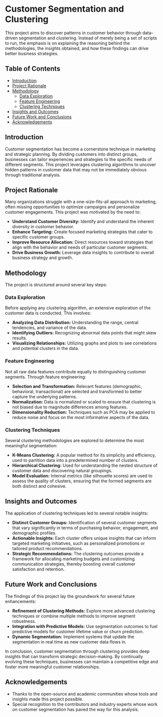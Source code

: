 # Customer Segmentation and Clustering

This project aims to discover patterns in customer behavior through data-driven segmentation and clustering. Instead of merely being a set of scripts to run, the emphasis is on explaining the reasoning behind the methodologies, the insights obtained, and how these findings can drive better business strategies.

## Table of Contents

- [Introduction](#introduction)
- [Project Rationale](#project-rationale)
- [Methodology](#methodology)
  - [Data Exploration](#data-exploration)
  - [Feature Engineering](#feature-engineering)
  - [Clustering Techniques](#clustering-techniques)
- [Insights and Outcomes](#insights-and-outcomes)
- [Future Work and Conclusions](#future-work-and-conclusions)
- [Acknowledgements](#acknowledgements)

## Introduction

Customer segmentation has become a cornerstone technique in marketing and strategic planning. By dividing customers into distinct groups, businesses can tailor experiences and strategies to the specific needs of different segments. This project leverages clustering algorithms to uncover hidden patterns in customer data that may not be immediately obvious through traditional analysis.

## Project Rationale

Many organizations struggle with a one-size-fits-all approach to marketing, often missing opportunities to optimize campaigns and personalize customer engagements. This project was motivated by the need to:

- **Understand Customer Diversity:** Identify and understand the inherent diversity in customer behavior.
- **Enhance Targeting:** Create focused marketing strategies that cater to specific customer groups.
- **Improve Resource Allocation:** Direct resources toward strategies that align with the behavior and needs of particular customer segments.
- **Drive Business Growth:** Leverage data insights to contribute to overall business strategy and growth.

## Methodology

The project is structured around several key steps:

### Data Exploration

Before applying any clustering algorithm, an extensive exploration of the customer data is conducted. This involves:
- **Analyzing Data Distribution:** Understanding the range, central tendencies, and variance of the data.
- **Identifying Outliers:** Recognizing abnormal data points that might skew results.
- **Visualizing Relationships:** Utilizing graphs and plots to see correlations and potential clusters in the data.

### Feature Engineering

Not all raw data features contribute equally to distinguishing customer segments. Through feature engineering:
- **Selection and Transformation:** Relevant features (demographic, behavioral, transactional) are selected and transformed to better capture the underlying patterns.
- **Normalization:** Data is normalized or scaled to ensure that clustering is not biased due to magnitude differences among features.
- **Dimensionality Reduction:** Techniques such as PCA may be applied to reduce noise and focus on the most informative aspects of the data.

### Clustering Techniques

Several clustering methodologies are explored to determine the most meaningful segmentation:
- **K-Means Clustering:** A popular method for its simplicity and efficiency, used to partition data into a predetermined number of clusters.
- **Hierarchical Clustering:** Used for understanding the nested structure of customer data and discovering natural groupings.
- **Model Evaluation:** Internal metrics (like silhouette scores) are used to assess the quality of clusters, ensuring that the formed segments are both distinct and cohesive.

## Insights and Outcomes

The application of clustering techniques led to several notable insights:
- **Distinct Customer Groups:** Identification of several customer segments that vary significantly in terms of purchasing behavior, engagement, and demographic profiles.
- **Actionable Insights:** Each cluster offers unique insights that can inform targeted marketing initiatives, such as personalized promotions or tailored product recommendations.
- **Strategic Recommendations:** The clustering outcomes provide a framework for allocating marketing budgets and customizing communication strategies, thereby boosting overall customer satisfaction and retention.

## Future Work and Conclusions

The findings of this project lay the groundwork for several future enhancements:
- **Refinement of Clustering Methods:** Explore more advanced clustering techniques or combine multiple methods to improve segment robustness.
- **Integration with Predictive Models:** Use segmentation outcomes to fuel predictive models for customer lifetime value or churn prediction.
- **Dynamic Segmentation:** Implement systems that update the segmentation in real time as new customer data flows in.

In conclusion, customer segmentation through clustering provides deep insights that can transform strategic decision-making. By continually evolving these techniques, businesses can maintain a competitive edge and foster more meaningful customer relationships.

## Acknowledgements

- Thanks to the open-source and academic communities whose tools and insights made this project possible.
- Special recognition to the contributors and industry experts whose work on customer segmentation has paved the way for this analysis.
